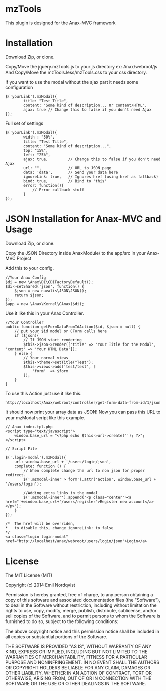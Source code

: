 mzTools
===========================================
This plugin is designed for the Anax-MVC framework

Installation
===========================================

Download Zip, or clone.

Copy/Move the jquery.mzTools.js to your js directory ex: Anax/webroot/js
And Copy/Move the mzTools.less/mzTools.css to your css directory.

If you want to use the modal without the ajax part it needs some configuration

    $('yourLink').mzModal({
            title: "Test Title",
            content: "Some kind of description... Or content/HTML",
            ajax: true // Change this to false if you don't need Ajax
    });
   
Full set of settings

    $('yourLink').mzModal({
            width : "50%",
            title: "Test Title",
            content: "Some kind of description...",
            top: "15%",
            left: "25%",
            ajax: true,         // Change this to false if you don't need Ajax
            url: "",            // URL to JSON page
            data: 'data',       // Send your data here
            ignoreLink: true,   // Ignores href (using href as fallback)
            bind: true,         // Bind to 'this'
            error: function(){
                // Error callback stuff
            }
    });

JSON Installation for Anax-MVC and Usage
===========================================

Download Zip, or clone.

Copy the JSON Directory inside AnaxModule/ to the app/src in your Anax-MVC Project

Add this to your config.
    
    //Your Anax Config
    $di = new \Anax\DI\CDIFactoryDefault();
    $di->setShared('json', function() {
        $json = new nuvalis\JSON\JSON();
        return $json;
    });
    $app = new \Anax\Kernel\CAnax($di);

Use it like this in your Anax Controller.

    //Your Controller
    public function getFormDataFromIdAction($id, $json = null) {
        // put your $id model or CForm calls here
        if ($json){
            // If JSON start rendering
            $this->json->render(['title' => 'Your Title for the Modal', 'content' => 'Your HTML Data']);
        } else {
            // Your normal views
            $this->theme->setTitle("Test");
            $this->views->add('test/test', [
                'form'  => $form
            ]);
        }
    }

To use this Action just use it like this.
    
    http://localhost/Anax/webroot/controller/get-form-data-from-id/1/json

It should now print your array data as JSON! Now you can pass this URL to your mzModal script like this example.

    // Anax index.tpl.php
    <script type="text/javascript">
        window.base_url = "<?php echo $this->url->create(''); ?>";
    </script>
    
    // Script File
    
    $('.login-modal').mzModal({
        url: window.base_url + '/users/login/json',
        complete: function () {
            // When complete change the url to non json for proper redirect.
            $('.mzmodal-inner > form').attr('action', window.base_url + '/users/login');
    
            //Adding extra links in the modal
            $('.mzmodal-inner').append('<p class="center"><a href="'+window.base_url+'/users/register">Register new account</a></p>');
        }
    });
    
    /*  The href will be overriden, 
    *   to disable this, change ignoreLink: to false 
    */
    <a class="login login-modal" href="http://localhost/anax/webroot/users/login/json">Login</a>


License
==========
The MIT License (MIT)

Copyright (c) 2014 Emil Nordqvist

Permission is hereby granted, free of charge, to any person obtaining a copy
of this software and associated documentation files (the "Software"), to deal
in the Software without restriction, including without limitation the rights
to use, copy, modify, merge, publish, distribute, sublicense, and/or sell
copies of the Software, and to permit persons to whom the Software is
furnished to do so, subject to the following conditions:

The above copyright notice and this permission notice shall be included in
all copies or substantial portions of the Software.

THE SOFTWARE IS PROVIDED "AS IS", WITHOUT WARRANTY OF ANY KIND, EXPRESS OR
IMPLIED, INCLUDING BUT NOT LIMITED TO THE WARRANTIES OF MERCHANTABILITY,
FITNESS FOR A PARTICULAR PURPOSE AND NONINFRINGEMENT. IN NO EVENT SHALL THE
AUTHORS OR COPYRIGHT HOLDERS BE LIABLE FOR ANY CLAIM, DAMAGES OR OTHER
LIABILITY, WHETHER IN AN ACTION OF CONTRACT, TORT OR OTHERWISE, ARISING FROM,
OUT OF OR IN CONNECTION WITH THE SOFTWARE OR THE USE OR OTHER DEALINGS IN
THE SOFTWARE.